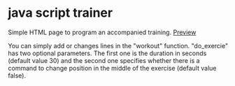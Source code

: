 # java script trainer
Simple HTML page to program an accompanied training. [Preview](http://htmlpreview.github.io/?https://github.com/PeterParkerSH/java-script-trainer/blob/main/index.html)

You can simply add or changes lines in the "workout" function.
"do_exercie" has two optional parameters. The first one is the duration in seconds (default value 30) and the second one specifies whether there is a command to change position in the middle of the exercise (default value false). 


